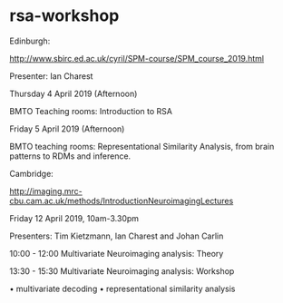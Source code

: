 # rsa-workshop

Edinburgh:

http://www.sbirc.ed.ac.uk/cyril/SPM-course/SPM_course_2019.html

Presenter: Ian Charest

Thursday 4 April 2019 (Afternoon)

BMTO Teaching rooms: Introduction to RSA

Friday 5 April 2019 (Afternoon)

BMTO teaching rooms: Representational Similarity Analysis, from brain patterns to RDMs and inference.

Cambridge:

http://imaging.mrc-cbu.cam.ac.uk/methods/IntroductionNeuroimagingLectures

Friday 12 April 2019, 10am-3.30pm

Presenters: Tim Kietzmann, Ian Charest and Johan Carlin

10:00 - 12:00 Multivariate Neuroimaging analysis: Theory

13:30 - 15:30 Multivariate Neuroimaging analysis: Workshop

•             multivariate decoding
•             representational similarity analysis  

